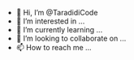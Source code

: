 - 👋 Hi, I’m @TaradidiCode
- 👀 I’m interested in ...
- 🌱 I’m currently learning ...
- 💞️ I’m looking to collaborate on ...
- 📫 How to reach me ...

<!---
TaradidiCode/TaradidiCode is a ✨ special ✨ repository because its `README.md` (this file) appears on your GitHub profile.
You can click the Preview link to take a look at your changes.
--->
